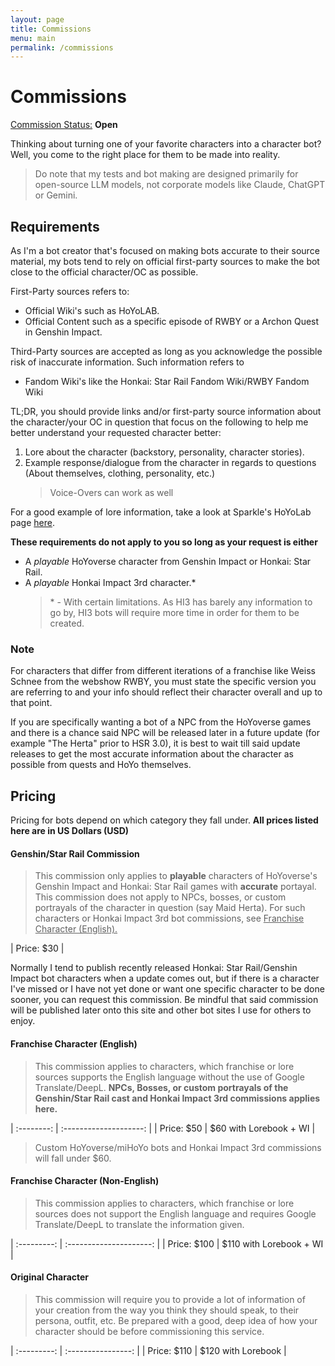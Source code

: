```yaml
---
layout: page
title: Commissions
menu: main
permalink: /commissions
---
```


# Commissions

<u>Commission Status:</u> **Open**

Thinking about turning one of your favorite characters into a character bot? Well, you come to the right place for them to be made into reality.

> Do note that my tests and bot making are designed primarily for open-source LLM models, not corporate models like Claude, ChatGPT or Gemini.

## Requirements

As I'm a bot creator that's focused on making bots accurate to their source material, my bots tend to rely on official first-party sources to make the bot close to the official character/OC as possible.

First-Party sources refers to:

- Official Wiki's such as HoYoLAB.
- Official Content such as a specific episode of RWBY or a Archon Quest in Genshin Impact.

Third-Party sources are accepted as long as you acknowledge the possible risk of inaccurate information. Such information refers to

- Fandom Wiki's like the Honkai: Star Rail Fandom Wiki/RWBY Fandom Wiki

TL;DR, you should provide links and/or first-party source information about the character/your OC in question that focus on the following to help me better understand your requested character better:

1. Lore about the character (backstory, personality, character stories).
2. Example response/dialogue from the character in regards to questions (About themselves, clothing, personality, etc.)
   > Voice-Overs can work as well

For a good example of lore information, take a look at Sparkle's HoYoLab page [here](https://wiki.hoyolab.com/pc/hsr/entry/1807).

**These requirements do not apply to you so long as your request is either**

  - A *playable* HoYoverse character from Genshin Impact or Honkai: Star Rail.
  - A *playable* Honkai Impact 3rd character.\*
    > \* - With certain limitations. As HI3 has barely any information to go by, HI3 bots will require more time in order for them to be created.

### Note
For characters that differ from different iterations of a franchise like Weiss Schnee from the webshow RWBY, you must state the specific version you are referring to and your info should reflect their character overall and up to that point.

If you are specifically wanting a bot of a NPC from the HoYoverse games and there is a chance said NPC will be released later in a future update (for example "The Herta" prior to HSR 3.0), it is best to wait till said update releases to get the most accurate information about the character as possible from quests and HoYo themselves.

## Pricing

Pricing for bots depend on which category they fall under. **All prices listed here are in US Dollars (USD)**

#### Genshin/Star Rail Commission

> This commission only applies to **playable** characters of HoYoverse's Genshin Impact and Honkai: Star Rail games with **accurate** portayal. This commission does not apply to NPCs, bosses, or custom portrayals of the character in question (say Maid Herta). For such characters or Honkai Impact 3rd bot commissions, see <u>Franchise Character (English).</u>

| Price: $30 |

Normally I tend to publish recently released Honkai: Star Rail/Genshin Impact bot characters when a update comes out, but if there is a character I've missed or I have not yet done or want one specific character to be done sooner, you can request this commission. Be mindful that said commission will be published later onto this site and other bot sites I use for others to enjoy.

#### Franchise Character (English)

> This commission applies to characters, which franchise or lore sources supports the English language without the use of Google Translate/DeepL. **NPCs, Bosses, or custom portrayals of the Genshin/Star Rail cast and Honkai Impact 3rd commissions applies here.**

| :--------: | :--------------------: |
| Price: $50 | $60 with Lorebook + WI |

> Custom HoYoverse/miHoYo bots and Honkai Impact 3rd commissions will fall under $60.

#### Franchise Character (Non-English)

> This commission applies to characters, which franchise or lore sources does not support the English language and requires Google Translate/DeepL to translate the information given.

| :---------: | :---------------------: |
| Price: $100 | $110 with Lorebook + WI |

#### Original Character

> This commission will require you to provide a lot of information of your creation from the way you think they should speak, to their persona, outfit, etc. Be prepared with a good, deep idea of how your character should be before commissioning this service.

| :---------: | :----------------: |
| Price: $110 | $120 with Lorebook |
